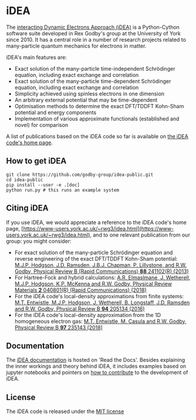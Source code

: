 # iDEA

The [interacting Dynamic Electrons Approach (iDEA)](https://www-users.york.ac.uk/~rwg3/idea.html) is a Python-Cython software
suite developed in Rex Godby's group at the University of York since
2010. It has a central role in a number of research projects related to
many-particle quantum mechanics for electrons in matter.

iDEA's main features are:

* Exact solution of the many-particle time-independent Schrödinger equation,
  including exact exchange and correlation
* Exact solution of the many-particle time-dependent Schrödinger equation,
  including exact exchange and correlation
* Simplicity achieved using spinless electrons in one dimension
* An arbitrary external potential that may be time-dependent
* Optimisation methods to determine the exact DFT/TDDFT Kohn-Sham potential
  and energy components
* Implementation of various approximate functionals (established and novel) for
  comparison

A list of publications based on the iDEA code so far is available on [the iDEA code's home page](https://www-users.york.ac.uk/~rwg3/idea.html).

## How to get iDEA

    git clone https://github.com/godby-group/idea-public.git
    cd idea-public
    pip install --user -e .[doc]
    python run.py # this runs an example system

## Citing iDEA

If you use iDEA, we would appreciate a reference to the iDEA code's home page, [https://www-users.york.ac.uk/~rwg3/idea.html](https://www-users.york.ac.uk/~rwg3/idea.html), and to one relevant publication from our group: you might consider:

* For exact solution of the many-particle Schrödinger equation and reverse engineering of the exact DFT/TDDFT Kohn-Sham potential: [M.J.P. Hodgson, J.D. Ramsden, J.B.J. Chapman, P. Lillystone, and R.W. Godby, Physical Review B (Rapid Communications) **88** 241102(R) (2013)](http://www-users.york.ac.uk/~rwg3/abst_81-110.html#Paper_87)
* For Hartree-Fock and hybrid calculations: [A.R. Elmaslmane, J. Wetherell, M.J.P. Hodgson, K.P. McKenna and R.W. Godby, Physical Review Materials **2** 040801(R) (Rapid Communications) (2018)](http://www-users.york.ac.uk/~rwg3/abst_81-110.html#Paper_97)
* For the iDEA code's local-density approximations from finite systems: [M.T. Entwistle, M.J.P. Hodgson, J. Wetherell, B. Longstaff, J.D. Ramsden and R.W. Godby, Physical Review B **94** 205134 (2016)](http://www-users.york.ac.uk/~rwg3/abst_81-110.html#Paper_92)
* For the iDEA code's local-density approximation from the 1D homogeneous electron gas: [M.T. Entwistle, M. Casula and R.W. Godby, Physical Review B **97** 235143 (2018)](http://www-users.york.ac.uk/~rwg3/abst_81-110.html#Paper_98)

## Documentation

The [iDEA documentation](https://idea-code.readthedocs.io/en/latest/) is
hosted on 'Read the Docs'.
Besides explaining the inner workings and theory behind iDEA, it includes
examples based on jupyter notebooks and pointers on
[how to contribute](https://idea-code.readthedocs.io/en/latest/dev/add.html) to the development of iDEA.

## License

The iDEA code is released under the [MIT license](MIT)
